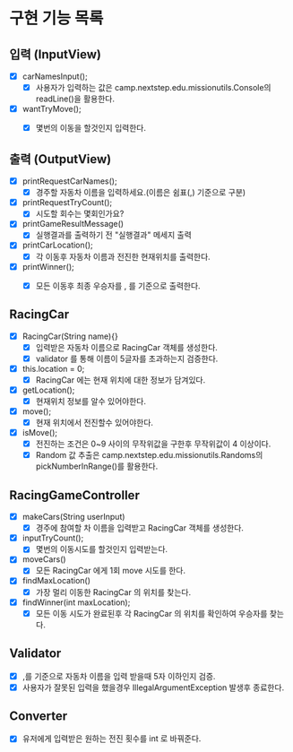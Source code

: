 # 구현 기능 목록

## 입력 (InputView)
- [x] carNamesInput();
   - [x] 사용자가 입력하는 값은 camp.nextstep.edu.missionutils.Console의 readLine()을 활용한다.
- [x] wantTryMove();
  - [x] 몇번의 이동을 할것인지 입력한다.


## 출력 (OutputView)

- [x] printRequestCarNames();
  - [x] 경주할 자동차 이름을 입력하세요.(이름은 쉼표(,) 기준으로 구분)
- [x] printRequestTryCount(); 
  - [x] 시도할 회수는 몇회인가요?
- [x] printGameResultMessage()
  - [x] 실행결과를 출력하기 전 "실행결과" 메세지 출력
- [x] printCarLocation(); 
  - [x] 각 이동후 자동차 이름과 전진한 현재위치를 출력한다. 
- [x] printWinner(); 
  - [x] 모든 이동후 최종 우승자를 , 를 기준으로 출력한다.


## RacingCar

- [x] RacingCar(String name){}
  - [x] 입력받은 자동차 이름으로 RacingCar 객체를 생성한다.
  - [x] validator 를 통해 이름이 5글자를 초과하는지 검증한다.
- [x] this.location = 0; 
  - [x] RacingCar 에는 현재 위치에 대한 정보가 담겨있다.
- [x] getLocation(); 
  - [x] 현재위치 정보를 알수 있어야한다.
- [x] move(); 
  - [x] 현재 위치에서 전진할수 있어야한다.
- [x] isMove();
    - [x] 전진하는 조건은 0~9 사이의 무작위값을 구한후 무작위값이 4 이상이다.
    - [x] Random 값 추출은 camp.nextstep.edu.missionutils.Randoms의 pickNumberInRange()를 활용한다.

## RacingGameController

- [x] makeCars(String userInput)
  - [x] 경주에 참여할 차 이름을 입력받고 RacingCar 객체를 생성한다.
- [x] inputTryCount();
  - [x] 몇번의 이동시도를 할것인지 입력받는다.
- [x] moveCars()
  - [x] 모든 RacingCar 에게 1회 move 시도를 한다.
- [x] findMaxLocation()
  - [x] 가장 멀리 이동한 RacingCar 의 위치를 찾는다.
- [x] findWinner(int maxLocation);
  - [x] 모든 이동 시도가 완료된후 각 RacingCar 의 위치를 확인하여 우승자를 찾는다.
  
## Validator
- [x] ,를 기준으로 자동차 이름을 입력 받을때 5자 이하인지 검증.
- [x] 사용자가 잘못된 입력을 했을경우 IllegalArgumentException 발생후 종료한다.

## Converter
- [x] 유저에게 입력받은 원하는 전진 횟수를 int 로 바꿔준다.